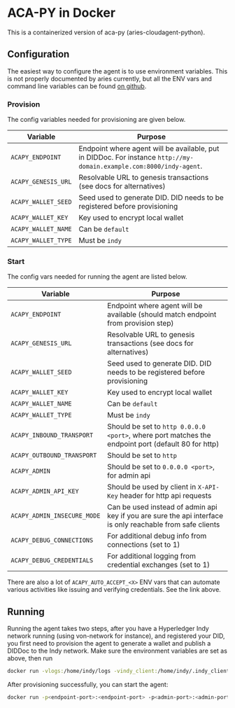 # ACA-PY in Docker

This is a containerized version of aca-py (aries-cloudagent-python).

## Configuration

The easiest way to configure the agent is to use environment variables.
This is not properly documented by aries currently, but all the ENV vars
and command line variables can be found [on github](https://github.com/hyperledger/aries-cloudagent-python/blob/master/aries_cloudagent/config/argparse.py).

### Provision

The config variables needed for provisioning are given below.

| Variable            | Purpose                                                                                                             |
| ------------------- | ------------------------------------------------------------------------------------------------------------------- |
| `ACAPY_ENDPOINT`    | Endpoint where agent will be available, put in DIDDoc. For instance `http://my-domain.example.com:8000/indy-agent`. |
| `ACAPY_GENESIS_URL` | Resolvable URL to genesis transactions (see docs for alternatives)                                                  |
| `ACAPY_WALLET_SEED` | Seed used to generate DID. DID needs to be registered before provisioning                                           |
| `ACAPY_WALLET_KEY`  | Key used to encrypt local wallet                                                                                    |
| `ACAPY_WALLET_NAME` | Can be `default`                                                                                                    |
| `ACAPY_WALLET_TYPE` | Must be `indy`                                                                                                      |

### Start

The config vars needed for running the agent are listed below.

| Variable                    | Purpose                                                                                                    |
| --------------------------- | ---------------------------------------------------------------------------------------------------------- |
| `ACAPY_ENDPOINT`            | Endpoint where agent will be available (should match endpoint from provision step)                         |
| `ACAPY_GENESIS_URL`         | Resolvable URL to genesis transactions (see docs for alternatives)                                         |
| `ACAPY_WALLET_SEED`         | Seed used to generate DID. DID needs to be registered before provisioning                                  |
| `ACAPY_WALLET_KEY`          | Key used to encrypt local wallet                                                                           |
| `ACAPY_WALLET_NAME`         | Can be `default`                                                                                           |
| `ACAPY_WALLET_TYPE`         | Must be `indy`                                                                                             |
| `ACAPY_INBOUND_TRANSPORT`   | Should be set to `http 0.0.0.0 <port>`, where port matches the endpoint port (default 80 for http)         |
| `ACAPY_OUTBOUND_TRANSPORT`  | Should be set to `http`                                                                                    |
| `ACAPY_ADMIN`               | Should be set to `0.0.0.0 <port>`, for admin api                                                           |
| `ACAPY_ADMIN_API_KEY`       | Should be used by client in `X-API-Key` header for http api requests                                       |
| `ACAPY_ADMIN_INSECURE_MODE` | Can be used instead of admin api key if you are sure the api interface is only reachable from safe clients |
| `ACAPY_DEBUG_CONNECTIONS`   | For additional debug info from connections (set to 1)                                                      |
| `ACAPY_DEBUG_CREDENTIALS`   | For additional logging from credential exchanges (set to 1)                                                |

There are also a lot of `ACAPY_AUTO_ACCEPT_<X>` ENV vars that can
automate various activities like issuing and verifying credentials. See
the link above.

## Running

Running the agent takes two steps, after you have a Hyperledger Indy
network running (using von-network for instance), and registered your
DID, you first need to provision the agent to generate a wallet and
publish a DIDDoc to the Indy network. Make sure the environment
variables are set as above, then run

```bash
docker run -vlogs:/home/indy/logs -vindy_client:/home/indy/.indy_client <acapy-image-tag> provision
```

After provisioning successfully, you can start the agent:

```bash
docker run -p<endpoint-port>:<endpoint-port> -p<admin-port>:<admin-port> -vlogs:/home/indy/logs -vindy_client:/home/indy/.indy_client <acapy-image-tag> start
```
